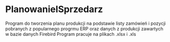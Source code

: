 # PlanowanieISprzedarz

Program do tworzenia planu produkcji na podstawie listy zamówień i pozycji pobranych z popularnego progrmu ERP oraz danych z produkcji zawartych w bazie danych Firebird
Program pracuje na plikach .xlsx i .xls
